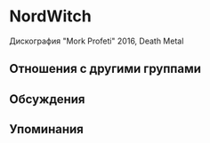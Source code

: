 # NordWitch

Дискография
"Mork Profeti" 2016, Death Metal

## Отношения с другими группами


## Обсуждения


## Упоминания

